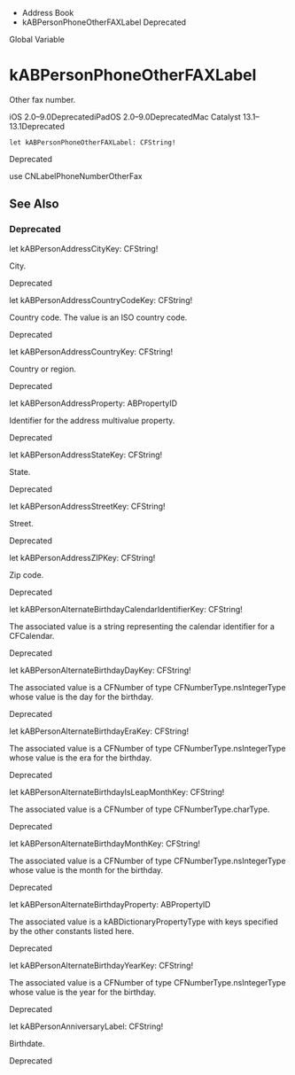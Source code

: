 

- Address Book
-  kABPersonPhoneOtherFAXLabel Deprecated

Global Variable

# kABPersonPhoneOtherFAXLabel

Other fax number.

iOS 2.0–9.0DeprecatediPadOS 2.0–9.0DeprecatedMac Catalyst 13.1–13.1Deprecated

``` source
let kABPersonPhoneOtherFAXLabel: CFString!
```

Deprecated

use CNLabelPhoneNumberOtherFax

## See Also

### Deprecated

let kABPersonAddressCityKey: CFString!

City.

Deprecated

let kABPersonAddressCountryCodeKey: CFString!

Country code. The value is an ISO country code.

Deprecated

let kABPersonAddressCountryKey: CFString!

Country or region.

Deprecated

let kABPersonAddressProperty: ABPropertyID

Identifier for the address multivalue property.

Deprecated

let kABPersonAddressStateKey: CFString!

State.

Deprecated

let kABPersonAddressStreetKey: CFString!

Street.

Deprecated

let kABPersonAddressZIPKey: CFString!

Zip code.

Deprecated

let kABPersonAlternateBirthdayCalendarIdentifierKey: CFString!

The associated value is a string representing the calendar identifier for a CFCalendar.

Deprecated

let kABPersonAlternateBirthdayDayKey: CFString!

The associated value is a CFNumber of type CFNumberType.nsIntegerType whose value is the day for the birthday.

Deprecated

let kABPersonAlternateBirthdayEraKey: CFString!

The associated value is a CFNumber of type CFNumberType.nsIntegerType whose value is the era for the birthday.

Deprecated

let kABPersonAlternateBirthdayIsLeapMonthKey: CFString!

The associated value is a CFNumber of type CFNumberType.charType.

Deprecated

let kABPersonAlternateBirthdayMonthKey: CFString!

The associated value is a CFNumber of type CFNumberType.nsIntegerType whose value is the month for the birthday.

Deprecated

let kABPersonAlternateBirthdayProperty: ABPropertyID

The associated value is a kABDictionaryPropertyType with keys specified by the other constants listed here.

Deprecated

let kABPersonAlternateBirthdayYearKey: CFString!

The associated value is a CFNumber of type CFNumberType.nsIntegerType whose value is the year for the birthday.

Deprecated

let kABPersonAnniversaryLabel: CFString!

Birthdate.

Deprecated

